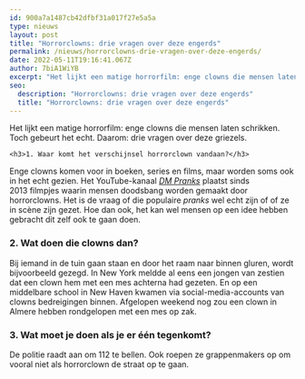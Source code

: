 ```yaml
---
id: 900a7a1487cb42dfbf31a017f27e5a5a
type: nieuws
layout: post
title: "Horrorclowns: drie vragen over deze engerds"
permalink: /nieuws/horrorclowns-drie-vragen-over-deze-engerds/
date: 2022-05-11T19:16:41.067Z
author: 7biA1WiYB
excerpt: "Het lijkt een matige horrorfilm: enge clowns die mensen laten schrikken. Toch gebeurt het echt. Daarom: drie vragen over deze griezels.  "
seo:
  description: "Horrorclowns: drie vragen over deze engerds"
  title: "Horrorclowns: drie vragen over deze engerds"
---
```

Het lijkt een matige horrorfilm: enge clowns die mensen laten schrikken. Toch gebeurt het echt. Daarom: drie vragen over deze griezels.  

    <h3>1. Waar komt het verschijnsel horrorclown vandaan?</h3>
<p>Enge clowns komen voor in boeken, series en films, maar worden soms ook in het echt gezien. Het YouTube-kanaal <a href="https://www.youtube.com/user/DmPranksProductions" target="_blank"><em>DM Pranks</em></a> plaatst sinds 2013 filmpjes waarin mensen doodsbang worden gemaakt door horrorclowns. Het is de vraag of die populaire <em>pranks </em>wel echt zijn of of ze in scène zijn gezet. Hoe dan ook, het kan wel mensen op een idee hebben gebracht dit zelf ook te gaan doen.</p>
<h3>2. Wat doen die clowns dan?</h3>
<p>Bij iemand in de tuin gaan staan en door het raam naar binnen gluren, wordt bijvoorbeeld gezegd. In New York meldde al eens een jongen van zestien dat een clown hem met een mes achterna had gezeten. En op een middelbare school in New Haven kwamen via social-media-accounts van clowns bedreigingen binnen. Afgelopen weekend nog zou een clown in Almere hebben rondgelopen met een mes op zak.</p>
<h3>3. Wat moet je doen als je er één tegenkomt? </h3>
<p>De politie raadt aan om 112 te bellen. Ook roepen ze grappenmakers op om vooral niet als horrorclown de straat op te gaan.</p>  
